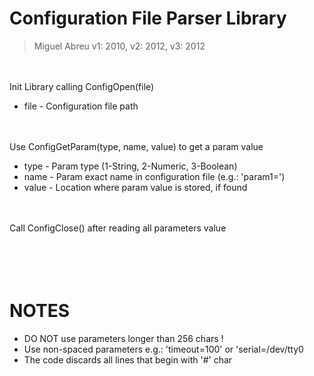 Configuration File Parser Library
===================================

> Miguel Abreu
> v1: 2010, v2: 2012, v3: 2012

<br><br>
Init Library calling ConfigOpen(file)
* file - Configuration file path

<br><br>
Use ConfigGetParam(type, name, value) to get a param value
* type - Param type (1-String, 2-Numeric, 3-Boolean)
* name - Param exact name in configuration file (e.g.: 'param1=')
* value - Location where param value is stored, if found

<br><br>
Call ConfigClose() after reading all parameters value

<br><br>
NOTES
=====
* DO NOT use parameters longer than 256 chars !
* Use non-spaced parameters e.g.: 'timeout=100' or 'serial=/dev/tty0
* The code discards all lines that begin with '#' char

